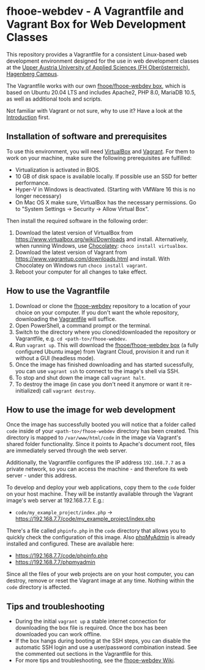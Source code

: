 # fhooe-webdev - A Vagrantfile and Vagrant Box for Web Development Classes

This repository provides a Vagrantfile for a consistent Linux-based web development environment designed for the use in web development classes at the [Upper Austria University of Applied Sciences (FH Oberösterreich), Hagenberg Campus](https://www.fh-ooe.at/en/hagenberg-campus/).

The Vagrantfile works with our own [fhooe/fhooe-webdev box](https://app.vagrantup.com/fhooe/boxes/fhooe-webdev), which is based on Ubuntu 20.04 LTS and includes Apache2, PHP 8.0, MariaDB 10.5, as well as additional tools and scripts.

Not familiar with Vagrant or not sure, why to use it? Have a look at the [Introduction](https://www.vagrantup.com/intro/) first.

## Installation of software and prerequisites

To use this environment, you will need [VirtualBox](https://www.virtualbox.org/) and [Vagrant](https://www.vagrantup.com/). For them to work on your machine, make sure the following prerequisites are fulfilled:

* Virtualization is activated in BIOS.
* 10 GB of disk space is available locally. If possible use an SSD for better performance.
* Hyper-V in Windows is deactivated. (Starting with VMWare 16 this is no longer necessary)
* On Mac OS X make sure, VirtualBox has the necessary permissions. Go to "System Settings -> Security -> Allow Virtual Box".

Then install the required software in the following order:

1. Download the latest version of VirtualBox from <https://www.virtualbox.org/wiki/Downloads> and install. Alternatively, when running Windows, use [Chocolatey](https://chocolatey.org/): `choco install virtualbox`.
2. Download the latest version of Vagrant from <https://www.vagrantup.com/downloads.html> and install. With Chocolatey on Windows run `choco install vagrant`.
3. Reboot your computer for all changes to take effect.

## How to use the Vagrantfile

1. Download or clone the [fhooe-webdev](https://github.com/Digital-Media/fhooe-webdev) repository to a location of your choice on your computer. If you don't want the whole repository, downloading the [Vagrantfile](https://github.com/Digital-Media/fhooe-webdev/blob/master/Vagrantfile) will suffice.
2. Open PowerShell, a command prompt or the terminal.
3. Switch to the directory where you cloned/downloaded the repository or Vagrantfile, e.g. `cd <path-to>/fhooe-webdev`.
4. Run `vagrant up`. This will download the [fhooe/fhooe-webdev box](https://app.vagrantup.com/fhooe/boxes/fhooe-webdev) (a fully configured Ubuntu image) from Vagrant Cloud, provision it and run it without a GUI (headless mode).
5. Once the image has finished downloading and has started sucessfully, you can use `vagrant ssh` to connect to the image's shell via SSH.
6. To stop and shut down the image call `vagrant halt`.
7. To destroy the image (in case you don't need it anymore or want it re-initialized) call `vagrant destroy`.

## How to use the image for web development

Once the image has successfully booted you will notice that a folder called `code` inside of your `<path-to>/fhooe-webdev` directory has been created. This directory is mapped to `/var/www/html/code` in the image via Vagrant's shared folder functionality. Since it points to Apache's document root, files are immediately served through the web server.

Additionally, the Vagrantfile configures the IP address `192.168.7.7` as a private network, so you can access the machine - and therefore its web server - under this address.

To develop and deploy your web applications, copy them to the `code` folder on your host machine. They will be instantly available through the Vagrant image's web server at 192.168.7.7. E.g.: 

- `code/my_example_project/index.php` -> <https://192.168.7.7/code/my_example_project/index.php>

There's a file called `phpinfo.php` in the `code` directory that allows you to quickly check the configuration of this image. Also [phpMyAdmin](https://www.phpmyadmin.net/) is already installed and configured. These are available here:

- <https://192.168.7.7/code/phpinfo.php>
- <https://192.168.7.7/phpmyadmin>

Since all the files of your web projects are on your host computer, you can destroy, remove or reset the Vagrant image at any time. Nothing within the `code` directory is affected.

## Tips and troubleshooting

- During the initial `vagrant up` a stable internet connection for downloading the box file is required. Once the box has been downloaded you can work offline.
- If the box hangs during booting at the SSH steps, you can disable the automatic SSH login and use a user/password combination instead. See the commented out sections in the Vagrantfile for this.
- For more tips and troubleshooting, see the [fhooe-webdev Wiki](https://github.com/Digital-Media/fhooe-webdev/wiki).
